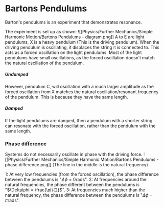 # Bartons Pendulums
Barton's pendulums is an experiment that demonstrates resonance.

The experiment is set up as shown:
![[Physics/Further Mechanics/Simple Harmonic Motion/Bartons Pendulums - diagram.png]]
A to E are light pendulums, X is a heavy pendulum (This is the driving pendulum). When the driving pendulum is oscillating, it displaces the string it is connected to. This acts as a forced oscillation on the light pendulums.
Most of the light pendulums have small oscillations, as the forced oscillation doesn't match the natural oscillation of the pendulum.
##### Undamped
However, pendulum C, will oscillation with a much larger amplitude as the forced oscillation from X matches the natural oscillation/resonant frequency of the pendulum. This is because they have the same length.
##### Damped
If the light pendulums are damped, then a pendulum with a shorter string can resonate with the forced oscillation, rather than the pendulum with the same length.

### Phase difference
Systems do not necessarily oscillate in phase with the driving force.
![[Physics/Further Mechanics/Simple Harmonic Motion/Bartons Pendulums - phase difference.png]]
(The line in the middle is the natural frequency)

1: At very low frequencies (from the forced oscillation), the phase difference between the pendulums is "$\Delta\phi = 0$rads".
2: At frequencies around the natural frequencies, the phase different between the pendulums is "$\Delta\phi = \frac{\pi}{2}$".
3: At frequencies much higher than the natural frequency, the phase difference between the pendulums is "$\Delta\phi = \pi$rads".
